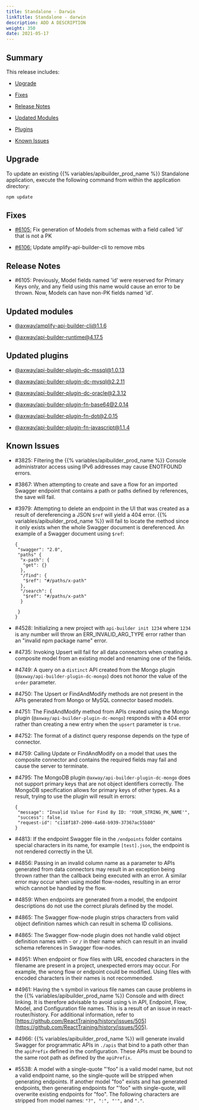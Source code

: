 ```yaml
---
title: Standalone - Darwin
linkTitle: Standalone - darwin
description: ADD A DESCRIPTION
weight: 350
date: 2021-05-17
---
```


## Summary

This release includes:

* [Upgrade](#upgrade)

* [Fixes](#fixes)

* [Release Notes](#release-notes)

* [Updated Modules](#updated-modules)

* [Plugins](#updated-plugins)

* [Known Issues](#known-issues)

## Upgrade

To update an existing {{% variables/apibuilder_prod_name %}} Standalone application, execute the following command from within the application directory:

```bash
npm update
```

## Fixes

* [#6105:](#6105) Fix generation of Models from schemas with a field called 'id' that is not a PK

* [#6106:](#6106) Update amplify-api-builder-cli to remove mbs

## Release Notes

* #6105: Previously, Model fields named 'id' were reserved for Primary Keys only, and any field using this name would cause an error to be thrown. Now, Models can have non-PK fields named 'id'.

## Updated modules

* [@axway/amplify-api-builder-cli@1.1.6](https://www.npmjs.com/package/@axway/amplify-api-builder-cli/v/1.1.6)

* [@axway/api-builder-runtime@4.17.5](https://www.npmjs.com/package/@axway/api-builder-runtime/v/4.17.5)

## Updated plugins

* [@axway/api-builder-plugin-dc-mssql@1.0.13](https://www.npmjs.com/package/@axway/api-builder-plugin-dc-mssql/v/1.0.13)

* [@axway/api-builder-plugin-dc-mysql@2.2.11](https://www.npmjs.com/package/@axway/api-builder-plugin-dc-mysql/v/2.2.11)

* [@axway/api-builder-plugin-dc-oracle@2.3.12](https://www.npmjs.com/package/@axway/api-builder-plugin-dc-oracle/v/2.3.12)

* [@axway/api-builder-plugin-fn-base64@2.0.14](https://www.npmjs.com/package/@axway/api-builder-plugin-fn-base64/v/2.0.14)

* [@axway/api-builder-plugin-fn-dot@2.0.15](https://www.npmjs.com/package/@axway/api-builder-plugin-fn-dot/v/2.0.15)

* [@axway/api-builder-plugin-fn-javascript@1.1.4](https://www.npmjs.com/package/@axway/api-builder-plugin-fn-javascript/v/1.1.4)

## Known Issues

* #3825: Filtering the {{% variables/apibuilder_prod_name %}} Console administrator access using IPv6 addresses may cause ENOTFOUND errors.

* #3867: When attempting to create and save a flow for an imported Swagger endpoint that contains a path or paths defined by references, the save will fail.

* #3979: Attempting to delete an endpoint in the UI that was created as a result of dereferencing a JSON `$ref` will yield a 404 error. {{% variables/apibuilder_prod_name %}} will fail to locate the method since it only exists when the whole Swagger document is dereferenced. An example of a Swagger document using `$ref`:

    ```
    {
     "swagger": "2.0",
     "paths" {
      "x-path": {
       "get": {}
      },
      "/find": {
       "$ref": "#/paths/x-path"
      },
      "/search": {
       "$ref": "#/paths/x-path"
      }

     }
    }
    ```

* #4528: Initializing a new project with `api-builder init 1234` where `1234` is any number will throw an ERR_INVALID_ARG_TYPE error rather than an "invalid npm package name" error.

* #4735: Invoking Upsert will fail for all data connectors when creating a composite model from an existing model and renaming one of the fields.

* #4749: A query on a `distinct` API created from the Mongo plugin (`@axway/api-builder-plugin-dc-mongo`) does not honor the value of the `order` parameter.

* #4750: The Upsert or FindAndModify methods are not present in the APIs generated from Mongo or MySQL connector based models.

* #4751: The FindAndModify method from APIs created using the Mongo plugin (`@axway/api-builder-plugin-dc-mongo`) responds with a 404 error rather than creating a new entry when the `upsert` parameter is `true`.

* #4752: The format of a distinct query response depends on the type of connector.

* #4759: Calling Update or FindAndModify on a model that uses the composite connector and contains the required fields may fail and cause the server to terminate.

* #4795: The MongoDB plugin `@axway/api-builder-plugin-dc-mongo` does not support primary keys that are not object identifiers correctly. The MongoDB specification allows for primary keys of other types. As a result, trying to use the plugin will result in errors:

    ```
    {
     "message": "Invalid Value for Find By ID: 'YOUR_STRING_PK_NAME'",
     "success": false,
     "request-id": "c118f187-2090-4a68-b939-37367ac55b80"
    }
    ```

* #4813: If the endpoint Swagger file in the `/endpoints` folder contains special characters in its name, for example `[test].json`, the endpoint is not rendered correctly in the UI.

* #4856: Passing in an invalid column name as a parameter to APIs generated from data connectors may result in an exception being thrown rather than the callback being executed with an error. A similar error may occur when using model flow-nodes, resulting in an error which cannot be handled by the flow.

* #4859: When endpoints are generated from a model, the endpoint descriptions do not use the correct plurals defined by the model.

* #4865: The Swagger flow-node plugin strips characters from valid object definition names which can result in schema ID collisions.

* #4865: The Swagger flow-node plugin does not handle valid object definition names with `~` or `/` in their name which can result in an invalid schema references in Swagger flow-nodes.

* #4951: When endpoint or flow files with URL encoded characters in the filename are present in a project, unexpected errors may occur. For example, the wrong flow or endpoint could be modified. Using files with encoded characters in their names is not recommended.

* #4961: Having the `%` symbol in various file names can cause problems in the {{% variables/apibuilder_prod_name %}} Console and with direct linking. It is therefore advisable to avoid using `%` in API, Endpoint, Flow, Model, and Configuration file names. This is a result of an issue in react-router/history. For additional information, refer to [https://github.com/ReactTraining/history/issues/505](https://github.com/ReactTraining/history/issues/505).

* #4966: {{% variables/apibuilder_prod_name %}} will generate invalid Swagger for programmatic APIs in `./apis` that bind to a path other than the `apiPrefix` defined in the configuration. These APIs must be bound to the same root path as defined by the `apiPrefix`.

* #5538: A model with a single-quote "'foo" is a valid model name, but not a valid endpoint name, so the single-quote will be stripped when generating endpoints. If another model "foo" exists and has generated endpoints, then generating endpoints for "'foo" with single-quote, will overwrite existing endpoints for "foo". The following characters are stripped from model names: `"?", ":", "'",` and `"."`.

